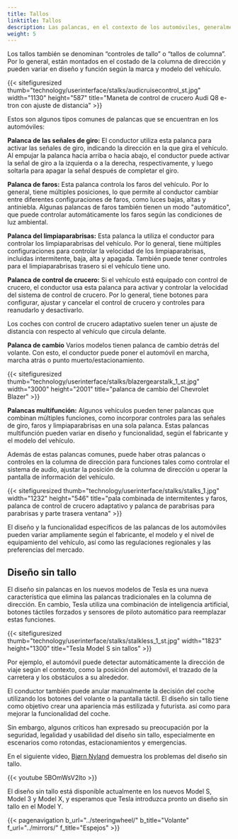 ```yaml
---
title: Tallos
linktitle: Tallos
description: Las palancas, en el contexto de los automóviles, generalmente se refieren a los interruptores o palancas de control en la columna de dirección, que los conductores usan para operar diversas funciones del vehículo sin quitar las manos del volante.
weight: 5
---
```

<!-- markdownlint-disable MD033 -->

Los tallos también se denominan “controles de tallo” o “tallos de columna”. Por lo general, están montados en el costado de la columna de dirección y pueden variar en diseño y función según la marca y modelo del vehículo.

{{< sitefiguresized thumb="technology/userinterface/stalks/audicruisecontrol_st.jpg" width="1130" height="587" title="Maneta de control de crucero Audi Q8 e-tron con ajuste de distancia" >}}

Estos son algunos tipos comunes de palancas que se encuentran en los automóviles:

**Palanca de las señales de giro:** El conductor utiliza esta palanca para activar las señales de giro, indicando la dirección en la que gira el vehículo. Al empujar la palanca hacia arriba o hacia abajo, el conductor puede activar la señal de giro a la izquierda o a la derecha, respectivamente, y luego soltarla para apagar la señal después de completar el giro.

**Palanca de faros:** Esta palanca controla los faros del vehículo. Por lo general, tiene múltiples posiciones, lo que permite al conductor cambiar entre diferentes configuraciones de faros, como luces bajas, altas y antiniebla. Algunas palancas de faros también tienen un modo "automático", que puede controlar automáticamente los faros según las condiciones de luz ambiental.

**Palanca del limpiaparabrisas:** Esta palanca la utiliza el conductor para controlar los limpiaparabrisas del vehículo. Por lo general, tiene múltiples configuraciones para controlar la velocidad de los limpiaparabrisas, incluidas intermitente, baja, alta y apagada. También puede tener controles para el limpiaparabrisas trasero si el vehículo tiene uno.

**Palanca de control de crucero:** Si el vehículo está equipado con control de crucero, el conductor usa esta palanca para activar y controlar la velocidad del sistema de control de crucero. Por lo general, tiene botones para configurar, ajustar y cancelar el control de crucero y controles para reanudarlo y desactivarlo.

Los coches con control de crucero adaptativo suelen tener un ajuste de distancia con respecto al vehículo que circula delante.

**Palanca de cambio** Varios modelos tienen palanca de cambio detrás del volante. Con esto, el conductor puede poner el automóvil en marcha, marcha atrás o punto muerto/estacionamiento.

{{< sitefiguresized thumb="technology/userinterface/stalks/blazergearstalk_1_st.jpg" width="3000" height="2001" title="palanca de cambio del Chevrolet Blazer" >}}

**Palancas multifunción:** Algunos vehículos pueden tener palancas que combinan múltiples funciones, como incorporar controles para las señales de giro, faros y limpiaparabrisas en una sola palanca. Estas palancas multifunción pueden variar en diseño y funcionalidad, según el fabricante y el modelo del vehículo.

Además de estas palancas comunes, puede haber otras palancas o controles en la columna de dirección para funciones tales como controlar el sistema de audio, ajustar la posición de la columna de dirección u operar la pantalla de información del vehículo.

{{< sitefiguresized thumb="technology/userinterface/stalks/stalks_1.jpg" width="1232" height="546" title="pala combinada de intermitentes y faros, palanca de control de crucero adaptativo y palanca de parabrisas para parabrisas y parte trasera ventana" >}}

El diseño y la funcionalidad específicos de las palancas de los automóviles pueden variar ampliamente según el fabricante, el modelo y el nivel de equipamiento del vehículo, así como las regulaciones regionales y las preferencias del mercado.

## Diseño sin tallo

El diseño sin palancas en los nuevos modelos de Tesla es una nueva característica que elimina las palancas tradicionales en la columna de dirección. En cambio, Tesla utiliza una combinación de inteligencia artificial, botones táctiles forzados y sensores de piloto automático para reemplazar estas funciones.

{{< sitefiguresized thumb="technology/userinterface/stalks/stalkless_1_st.jpg" width="1823" height="1300" title="Tesla Model S sin tallos" >}}

Por ejemplo, el automóvil puede detectar automáticamente la dirección de viaje según el contexto, como la posición del automóvil, el trazado de la carretera y los obstáculos a su alrededor.

El conductor también puede anular manualmente la decisión del coche utilizando los botones del volante o la pantalla táctil. El diseño sin tallo tiene como objetivo crear una apariencia más estilizada y futurista.
así como para mejorar la funcionalidad del coche.

Sin embargo, algunos críticos han expresado su preocupación por la seguridad, legalidad y usabilidad del diseño sin tallo, especialmente en escenarios como rotondas, estacionamientos y emergencias.

En el siguiente vídeo, [Bjørn Nyland](../../../guides/evreviewers/#bjørn-nyland) demuestra los problemas del diseño sin tallo.

{{< youtube 5BOmWsV2lto >}}

El diseño sin tallo está disponible actualmente en los nuevos Model S, Model 3 y Model X, y esperamos que Tesla introduzca pronto un diseño sin tallo en el Model Y.

{{< pagenavigation b_url="../steeringwheel/" b_title="Volante" f_url="../mirrors/" f_title="Espejos" >}}